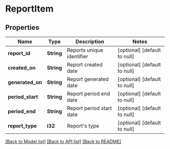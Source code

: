 # ReportItem

## Properties
Name | Type | Description | Notes
------------ | ------------- | ------------- | -------------
**report_id** | **String** | Reports unique identifier | [optional] [default to null]
**created_on** | **String** | Report created date | [optional] [default to null]
**generated_on** | **String** | Report generated date | [optional] [default to null]
**period_start** | **String** | Report period end date | [optional] [default to null]
**period_end** | **String** | Report period start date | [optional] [default to null]
**report_type** | **i32** | Report&#39;s type | [optional] [default to null]

[[Back to Model list]](../README.md#documentation-for-models) [[Back to API list]](../README.md#documentation-for-api-endpoints) [[Back to README]](../README.md)


